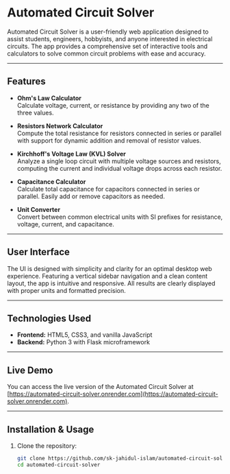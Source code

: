 # Automated Circuit Solver

Automated Circuit Solver is a user-friendly web application designed to assist students, engineers, hobbyists, and anyone interested in electrical circuits. The app provides a comprehensive set of interactive tools and calculators to solve common circuit problems with ease and accuracy.

---

## Features

- **Ohm's Law Calculator**  
  Calculate voltage, current, or resistance by providing any two of the three values.

- **Resistors Network Calculator**  
  Compute the total resistance for resistors connected in series or parallel with support for dynamic addition and removal of resistor values.

- **Kirchhoff's Voltage Law (KVL) Solver**  
  Analyze a single loop circuit with multiple voltage sources and resistors, computing the current and individual voltage drops across each resistor.

- **Capacitance Calculator**  
  Calculate total capacitance for capacitors connected in series or parallel. Easily add or remove capacitors as needed.

- **Unit Converter**  
  Convert between common electrical units with SI prefixes for resistance, voltage, current, and capacitance.

---

## User Interface

The UI is designed with simplicity and clarity for an optimal desktop web experience. Featuring a vertical sidebar navigation and a clean content layout, the app is intuitive and responsive. All results are clearly displayed with proper units and formatted precision.

---

## Technologies Used

- **Frontend:** HTML5, CSS3, and vanilla JavaScript  
- **Backend:** Python 3 with Flask microframework  

---

## Live Demo

You can access the live version of the Automated Circuit Solver at [https://automated-circuit-solver.onrender.com](https://automated-circuit-solver.onrender.com).

---

## Installation & Usage

1. Clone the repository:  
   ```bash
   git clone https://github.com/sk-jahidul-islam/automated-circuit-solver.git
   cd automated-circuit-solver
